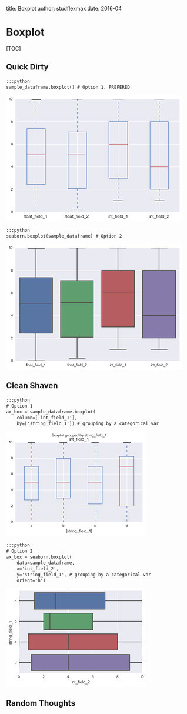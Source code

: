 title: Boxplot
author: studflexmax
date: 2016-04

# Boxplot


[TOC]


## Quick Dirty

    :::python
	sample_dataframe.boxplot() # Option 1, PREFERED
![boxplot option 1](/static/img/boxplot_1.png)

    :::python
	seaborn.boxplot(sample_dataframe) # Option 2
![boxplot option 2](/static/img/boxplot_2.png)


## Clean Shaven

    :::python
    # Option 1
    ax_box = sample_dataframe.boxplot(
        column=['int_field_1'],
        by=['string_field_1']) # grouping by a categorical var
![boxplot option 3](/static/img/boxplot_3.png)


    :::python
    # Option 2
    ax_box = seaborn.boxplot(
        data=sample_dataframe,
        x='int_field_2',
        y='string_field_1', # grouping by a categorical var
        orient='h')
![boxplot option 4](/static/img/boxplot_4.png)


## Random Thoughts
